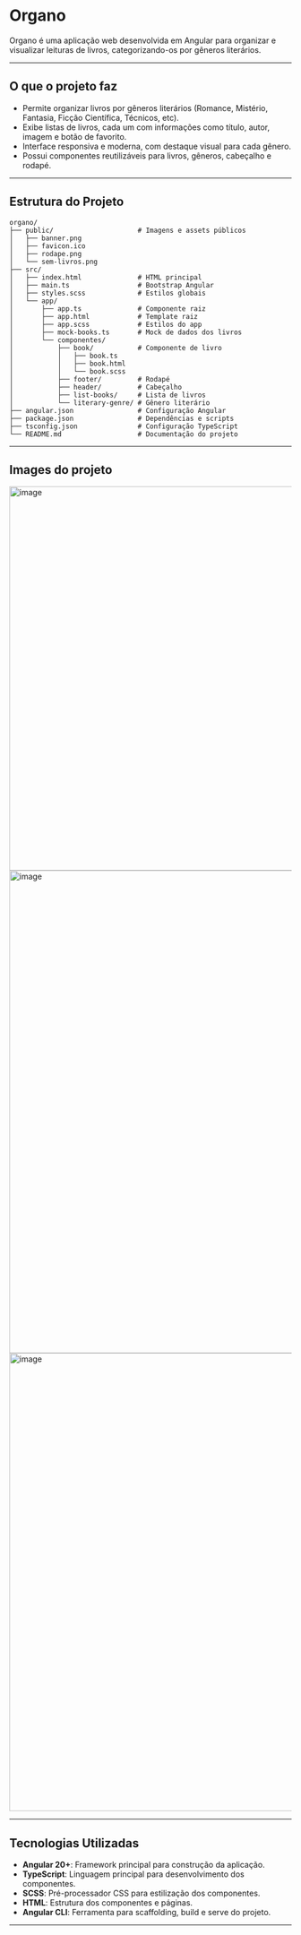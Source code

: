 # Organo

Organo é uma aplicação web desenvolvida em Angular para organizar e visualizar leituras de livros, categorizando-os por gêneros literários.

---

## O que o projeto faz

- Permite organizar livros por gêneros literários (Romance, Mistério, Fantasia, Ficção Científica, Técnicos, etc).
- Exibe listas de livros, cada um com informações como título, autor, imagem e botão de favorito.
- Interface responsiva e moderna, com destaque visual para cada gênero.
- Possui componentes reutilizáveis para livros, gêneros, cabeçalho e rodapé.

---

## Estrutura do Projeto

```
organo/
├── public/                     # Imagens e assets públicos
│   ├── banner.png
│   ├── favicon.ico
│   ├── rodape.png
│   └── sem-livros.png
├── src/
│   ├── index.html              # HTML principal
│   ├── main.ts                 # Bootstrap Angular
│   ├── styles.scss             # Estilos globais
│   └── app/
│       ├── app.ts              # Componente raiz
│       ├── app.html            # Template raiz
│       ├── app.scss            # Estilos do app
│       ├── mock-books.ts       # Mock de dados dos livros
│       └── componentes/
│           ├── book/           # Componente de livro
│           │   ├── book.ts
│           │   ├── book.html
│           │   └── book.scss
│           ├── footer/         # Rodapé
│           ├── header/         # Cabeçalho
│           ├── list-books/     # Lista de livros
│           └── literary-genre/ # Gênero literário
├── angular.json                # Configuração Angular
├── package.json                # Dependências e scripts
├── tsconfig.json               # Configuração TypeScript
└── README.md                   # Documentação do projeto
```

---

## Images do projeto

<img width="1874" height="686" alt="image" src="https://github.com/user-attachments/assets/3f7d17c0-6ccf-4610-8148-1b3bfce25427" />
<img width="1785" height="862" alt="image" src="https://github.com/user-attachments/assets/1d658bf8-d630-4804-9ee7-532e87bbadfb" />
<img width="1770" height="818" alt="image" src="https://github.com/user-attachments/assets/cc67b796-2a99-4e26-a916-8f16b9b3b3d5" />

---

## Tecnologias Utilizadas

- **Angular 20+**: Framework principal para construção da aplicação.
- **TypeScript**: Linguagem principal para desenvolvimento dos componentes.
- **SCSS**: Pré-processador CSS para estilização dos componentes.
- **HTML**: Estrutura dos componentes e páginas.
- **Angular CLI**: Ferramenta para scaffolding, build e serve do projeto.

---
